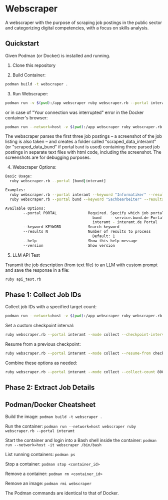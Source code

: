 # Webscraper

A webscraper with the purpose of scraping job postings in the public sector and categorizing digital competencies, with a focus on skills analysis.

## Quickstart

Given Podman (or Docker) is installed and running.

1. Clone this repository

2. Build Container:

```bash
podman build -t webscraper .
```

3. Run Webscraper:

```bash
podman run -v $(pwd):/app webscraper ruby webscraper.rb --portal interamt
```

or in case of "Your connection was interrupted" error in the Docker container's browser:

```bash
podman run --network=host -v $(pwd):/app webscraper ruby webscraper.rb --portal interamt
```

The webscraper parses the first three job postings – a screenshot of the job listing is also taken – and creates a folder called "scraped_data_interamt" (or "scraped_data_bund" if portal `bund` is used) containing three parsed job postings in separate text files with html code, including the screenshot. The screenshots are for debugging purposes.

4. Webscraper Options:


```bash
Basic Usage:
  ruby webscraper.rb --portal [bund|interamt]

Examples:
  ruby webscraper.rb --portal interamt --keyword "Informatiker" --results 8
  ruby webscraper.rb --portal bund --keyword "Sachbearbeiter" --results 12

Available Options:
        --portal PORTAL              Required. Specify which job portal to scrape
                                       bund    - service.bund.de Portal
                                       interamt - interamt.de Portal
        --keyword KEYWORD            Search keyword
        --results N                  Number of results to process
                                       Default: 1
        --help                       Show this help message
        --version                    Show version
```

5. LLM API Test

Transmit the job description (from text file) to an LLM with custom prompt and save the response in a file:

```bash
ruby api_test.rb
```

## Phase 1: Collect Job IDs

Collect job IDs with a specified target count:

```bash
podman run --network=host -v $(pwd):/app webscraper ruby webscraper.rb --portal interamt --mode collect --collect-count 5000
```

Set a custom checkpoint interval:

```bash
ruby webscraper.rb --portal interamt --mode collect --checkpoint-interval 10
```

Resume from a previous checkpoint:

```bash
ruby webscraper.rb --portal interamt --mode collect --resume-from checkpoint_latest.json
```

Combine these options as needed:

```bash
ruby webscraper.rb --portal interamt --mode collect --collect-count 8000 --checkpoint-interval 20 --resume-from checkpoint_id_collection_batch5_20250228_120000.json
```

## Phase 2: Extract Job Details


## Podman/Docker Cheatsheet

Build the image: `podman build -t webscraper .`

Run the container: `podman run --network=host webscraper ruby webscraper.rb --portal interamt`

Start the container and login into a Bash shell inside the container: `podman run --network=host -it webscraper /bin/bash`

List running containers: `podman ps`

Stop a container: `podman stop <container_id>`

Remove a container: `podman rm <container_id>`

Remove an image: `podman rmi webscraper`

The Podman commands are identical to that of Docker.
